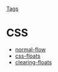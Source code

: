 [Tags](Tags)

# CSS

- [normal-flow](normal-flow)
- [css-floats](css-floats)
- [clearing-floats](clearing-floats)
